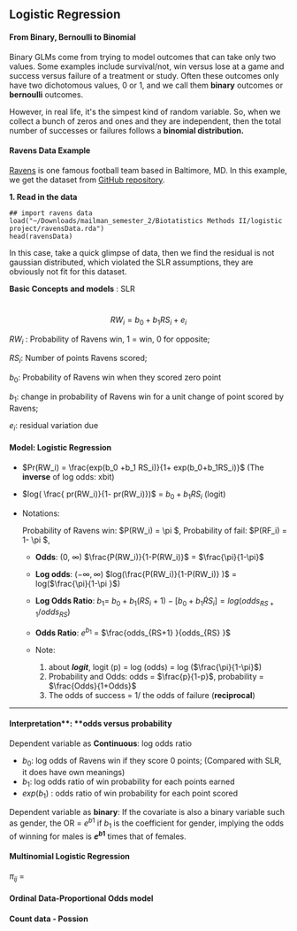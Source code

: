 ## Logistic Regression

#### From Binary, Bernoulli to Binomial 

Binary GLMs come from trying to model outcomes that can take only two values. Some examples include survival/not, win versus lose at a game and success versus failure of a treatment or study. Often these outcomes only have two dichotomous values, 0 or 1, and we call them **binary** outcomes or **bernoulli** outcomes. 

However, in real life, it's the simpest kind of random variable. So, when we collect a bunch of zeros and ones and they are independent, then the total number of successes or failures follows a **binomial distribution.** 

#### Ravens Data Example 

[Ravens](https://www.baltimoreravens.com/) is one famous football team based in Baltimore, MD. In this example, we get the dataset from [GitHub repository](https://github.com/ShanJiang21/Johns-Hopkins-Data-Science-Specialization-Courses/raw/master/07_RegressionModels/03_02_binaryOutcomes/data/ravensData.rda).  

**1. Read in the data**

```{r}
## import ravens data 
load("~/Downloads/mailman_semester_2/Biotatistics Methods II/logistic project/ravensData.rda")
head(ravensData)
```

In this case, take a quick glimpse of data, then we find the residual is not gaussian distributed, which violated the SLR assumptions, they are obviously not fit for this dataset.



**Basic Concepts** **and models** : SLR 

​							$$RW_i = b_0 +b_1 RS_i+ e_i​$$

$RW_i​$ : Probability of Ravens win, 1 = win, 0 for opposite;

$RS_i$: Number of points Ravens scored;

$b_0$: Probability of Ravens win when they scored zero point

$b_1$: change in probability of Ravens win for a unit change of point scored by Ravens;

$e_i​$: residual variation due 

#### **Model: Logistic Regression**

- $Pr(RW_i) = \frac{exp(b_0 +b_1 RS_i)}{1+ exp(b_0+b_1RS_i)}$ (The **inverse** of log odds: xbit)

- $log( \frac{ pr(RW_i)}{1- pr(RW_i)})$ = $b_0 +b_1 RS_i$ (logit)

- Notations:

  Probability of Ravens win: $P(RW_i) = \pi $, 	Probability of fail:	$P(RF_i) = 1- \pi $, 

  - **Odds**: (0, $\infty$)                                  $\frac{P(RW_i)}{1-P(RW_i)}$ = $\frac{\pi}{1-\pi}$ 

  - **Log odds**: ($-\infty , \infty​$)		$log(\frac{P(RW_i)}{1-P(RW_i)} )​$ = log($\frac{\pi}{1-\pi }​$)

  - **Log Odds Ratio**:                    $b_1$= $b_0 + b_1(RS_i +1) - [b_0 +b_1\dot RS_i] = log (odds_{RS+1} / odds_{RS})$
  - **Odds Ratio**:                          $e^{b_1}$ = $\frac{odds_{RS+1} }{odds_{RS} }$
  - Note: 
    1. about ***logit***, logit (p) = log (odds) = log ($\frac{\pi}{1-\pi}$)
    2. Probability and Odds: odds = $\frac{p}{1-p}$,  probability = $\frac{Odds}{1+Odds}$ 
    3. The odds of success  = 1/ the odds of failure (**reciprocal**)

****

#### Interpretation**: **odds versus **probability** 

Dependent variable as **Continuous**: log odds ratio 

- $b_0$: log odds of Ravens win if they score 0 points; (Compared with SLR, it does have own meanings)
- $b_1$: log odds ratio of win probability for each points earned 
- $exp(b_1)$ : odds ratio of win probability for each point scored

Dependent variable as **binary**: If the covariate is also a binary variable such as gender, the OR  = $e^{b1}$ if $b_1$ is the coefficient for gender, implying the odds of winning for males is  **$e^{b1}$** times that of females.





#### Multinomial Logistic Regression



$\pi_{ij}$ = 



#### Ordinal Data-Proportional Odds model







#### Count data - Possion 